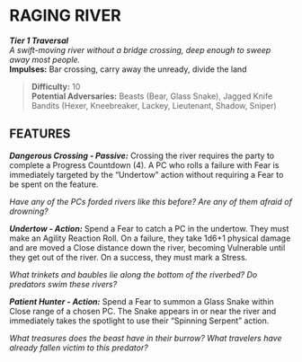 # RAGING RIVER

***Tier 1 Traversal***  
*A swift-moving river without a bridge crossing, deep enough to sweep away most people.*  
**Impulses:** Bar crossing, carry away the unready, divide the land

> **Difficulty:** 10  
> **Potential Adversaries:** Beasts (Bear, Glass Snake), Jagged Knife Bandits (Hexer, Kneebreaker, Lackey, Lieutenant, Shadow, Sniper)

## FEATURES

***Dangerous Crossing - Passive:*** Crossing the river requires the party to complete a Progress Countdown (4). A PC who rolls a failure with Fear is immediately targeted by the “Undertow” action without requiring a Fear to be spent on the feature.

  *Have any of the PCs forded rivers like this before? Are any of them afraid of drowning?*

***Undertow - Action:*** Spend a Fear to catch a PC in the undertow. They must make an Agility Reaction Roll. On a failure, they take 1d6+1 physical damage and are moved a Close distance down the river, becoming Vulnerable until they get out of the river. On a success, they must mark a Stress.

  *What trinkets and baubles lie along the bottom of the riverbed? Do predators swim these rivers?*

***Patient Hunter - Action:*** Spend a Fear to summon a Glass Snake within Close range of a chosen PC. The Snake appears in or near the river and immediately takes the spotlight to use their “Spinning Serpent” action.

  *What treasures does the beast have in their burrow? What travelers have already fallen victim to this predator?*
